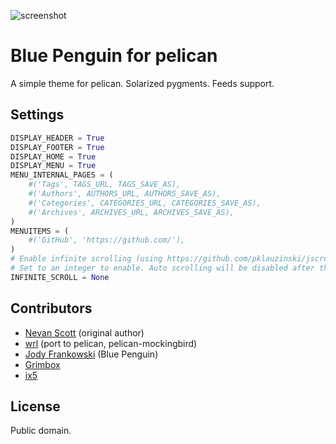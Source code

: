 ![screenshot](screenshot.png)

# Blue Penguin for pelican
A simple theme for pelican. Solarized pygments. Feeds support.

## Settings
```python
DISPLAY_HEADER = True
DISPLAY_FOOTER = True
DISPLAY_HOME = True
DISPLAY_MENU = True
MENU_INTERNAL_PAGES = (
	#('Tags', TAGS_URL, TAGS_SAVE_AS),
	#('Authors', AUTHORS_URL, AUTHORS_SAVE_AS),
	#('Categories', CATEGORIES_URL, CATEGORIES_SAVE_AS),
	#('Archives', ARCHIVES_URL, ARCHIVES_SAVE_AS),
)
MENUITEMS = (
	#('GitHub', 'https://github.com/'),
)
# Enable infinite scrolling (using https://github.com/pklauzinski/jscroll)
# Set to an integer to enable. Auto scrolling will be disabled after this number of pages is loaded.
INFINITE_SCROLL = None
```

## Contributors
* [Nevan Scott](https://github.com/nevanscott/Mockingbird) (original author)
* [wrl](http://github.com/wrl) (port to pelican, pelican-mockingbird)
* [Jody Frankowski](http://github.com/jody-frankowski) (Blue Penguin)
* [Grimbox](https://github.com/Grimbox)
* [ix5](https://github.com/ix5)

## License
Public domain.
